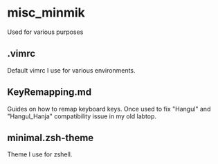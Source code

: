 # misc_minmik
Used for various purposes

## .vimrc
 Default vimrc I use for various environments.

## KeyRemapping.md
 Guides on how to remap keyboard keys.
Once used to fix "Hangul" and "Hangul_Hanja" compatibility issue in my old labtop.

## minimal.zsh-theme
 Theme I use for zshell.
